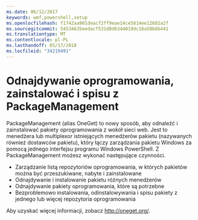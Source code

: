 ```yaml
---
ms.date: 06/12/2017
keywords: wmf,powershell,setup
ms.openlocfilehash: f1742aa901deacf2ff9eae14ce5814ee12682a2f
ms.sourcegitcommit: 54534635eedacf531d8d6344019dc16a50b8b441
ms.translationtype: MT
ms.contentlocale: pl-PL
ms.lasthandoff: 05/17/2018
ms.locfileid: "34219491"
---
```

# <a name="software-discovery-install-and-inventory-with-packagemanagement"></a>Odnajdywanie oprogramowania, zainstalować i spisu z PackageManagement

PackageManagement (alias OneGet) to nowy sposób, aby odnaleźć i zainstalować pakiety oprogramowania z wokół sieci web. Jest to menedżera lub multiplexor istniejących menedżerów pakietu (nazywanych również dostawców pakietu), który łączy zarządzania pakietu Windows za pomocą jednego interfejsu programu Windows PowerShell. Z PackageManagement możesz wykonać następujące czynności.

-   Zarządzanie listą repozytoriów oprogramowania, w których pakietów można być przeszukiwane, nabyte i zainstalowane
-   Odnajdywanie i instalowanie pakietu różnych menedżerów
-   Odnajdywanie pakiety oprogramowania, które są potrzebne
-   Bezproblemowo instalowania, odinstalowywania i spisu pakiety z jednego lub więcej repozytoria oprogramowania

Aby uzyskać więcej informacji, zobacz http://oneget.org/.
